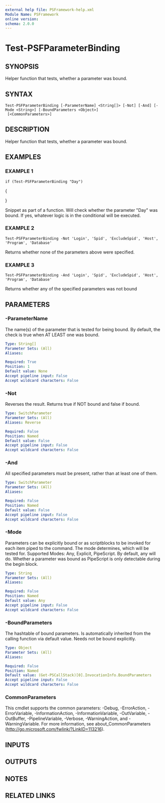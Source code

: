 ```yaml
---
external help file: PSFramework-help.xml
Module Name: PSFramework
online version:
schema: 2.0.0
---
```


# Test-PSFParameterBinding

## SYNOPSIS
Helper function that tests, whether a parameter was bound.

## SYNTAX

```
Test-PSFParameterBinding [-ParameterName] <String[]> [-Not] [-And] [-Mode <String>] [-BoundParameters <Object>]
 [<CommonParameters>]
```

## DESCRIPTION
Helper function that tests, whether a parameter was bound.

## EXAMPLES

### EXAMPLE 1
```
if (Test-PSFParameterBinding "Day")
```

{
    
}

Snippet as part of a function.
Will check whether the parameter "Day" was bound.
If yes, whatever logic is in the conditional will be executed.

### EXAMPLE 2
```
Test-PSFParameterBinding -Not 'Login', 'Spid', 'ExcludeSpid', 'Host', 'Program', 'Database'
```

Returns whether none of the parameters above were specified.

### EXAMPLE 3
```
Test-PSFParameterBinding -And 'Login', 'Spid', 'ExcludeSpid', 'Host', 'Program', 'Database'
```

Returns whether any of the specified parameters was not bound

## PARAMETERS

### -ParameterName
The name(s) of the parameter that is tested for being bound.
By default, the check is true when AT LEAST one was bound.

```yaml
Type: String[]
Parameter Sets: (All)
Aliases:

Required: True
Position: 1
Default value: None
Accept pipeline input: False
Accept wildcard characters: False
```

### -Not
Reverses the result.
Returns true if NOT bound and false if bound.

```yaml
Type: SwitchParameter
Parameter Sets: (All)
Aliases: Reverse

Required: False
Position: Named
Default value: False
Accept pipeline input: False
Accept wildcard characters: False
```

### -And
All specified parameters must be present, rather than at least one of them.

```yaml
Type: SwitchParameter
Parameter Sets: (All)
Aliases:

Required: False
Position: Named
Default value: False
Accept pipeline input: False
Accept wildcard characters: False
```

### -Mode
Parameters can be explicitly bound or as scriptblocks to be invoked for each item piped to the command.
The mode determines, which will be tested for.
Supported Modes: Any, Explicit, PipeScript.
By default, any will do.
Whether a parameter was bound as PipeScript is only detectable during the begin block.

```yaml
Type: String
Parameter Sets: (All)
Aliases:

Required: False
Position: Named
Default value: Any
Accept pipeline input: False
Accept wildcard characters: False
```

### -BoundParameters
The hashtable of bound parameters.
Is automatically inherited from the calling function via default value.
Needs not be bound explicitly.

```yaml
Type: Object
Parameter Sets: (All)
Aliases:

Required: False
Position: Named
Default value: (Get-PSCallStack)[0].InvocationInfo.BoundParameters
Accept pipeline input: False
Accept wildcard characters: False
```

### CommonParameters
This cmdlet supports the common parameters: -Debug, -ErrorAction, -ErrorVariable, -InformationAction, -InformationVariable, -OutVariable, -OutBuffer, -PipelineVariable, -Verbose, -WarningAction, and -WarningVariable. For more information, see about_CommonParameters (http://go.microsoft.com/fwlink/?LinkID=113216).

## INPUTS

## OUTPUTS

## NOTES

## RELATED LINKS
